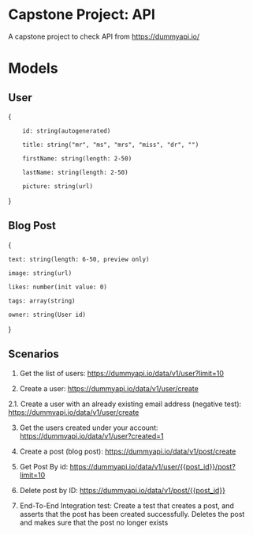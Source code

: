 # Capstone Project: API

A capstone project to check API from https://dummyapi.io/

# Models

## User

{

        id: string(autogenerated)
        
        title: string("mr", "ms", "mrs", "miss", "dr", "")
        
        firstName: string(length: 2-50)
        
        lastName: string(length: 2-50)
        
        picture: string(url)

}

## Blog Post

{

    text: string(length: 6-50, preview only)
    
    image: string(url)
    
    likes: number(init value: 0)
    
    tags: array(string)
    
    owner: string(User id)

}

## Scenarios

1. Get the list of users: https://dummyapi.io/data/v1/user?limit=10

2. Create a user: https://dummyapi.io/data/v1/user/create

2.1. Create a user with an already existing email address (negative test): https://dummyapi.io/data/v1/user/create

3. Get the users created under your account: https://dummyapi.io/data/v1/user?created=1

4. Create a post (blog post): https://dummyapi.io/data/v1/post/create

5. Get Post By id: https://dummyapi.io/data/v1/user/{{post_id}}/post?limit=10

6. Delete post by ID: https://dummyapi.io/data/v1/post/{{post_id}}

7. End-To-End Integration test: Create a test that creates a post, and asserts that the post has been created successfully. Deletes the post and makes sure that the post no longer exists